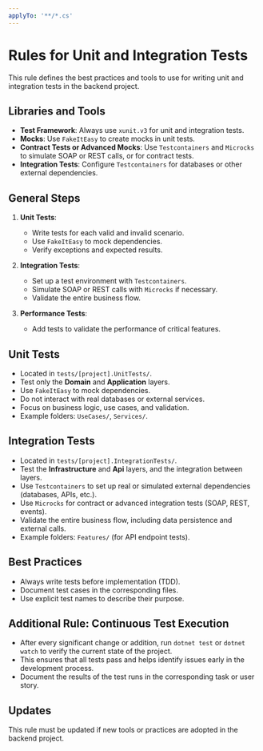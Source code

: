 ```yaml
---
applyTo: '**/*.cs'
---
```

# Rules for Unit and Integration Tests

This rule defines the best practices and tools to use for writing unit and integration tests in the backend project.

## Libraries and Tools
- **Test Framework**: Always use `xunit.v3` for unit and integration tests.
- **Mocks**: Use `FakeItEasy` to create mocks in unit tests.
- **Contract Tests or Advanced Mocks**: Use `Testcontainers` and `Microcks` to simulate SOAP or REST calls, or for contract tests.
- **Integration Tests**: Configure `Testcontainers` for databases or other external dependencies.

## General Steps
1. **Unit Tests**:
   - Write tests for each valid and invalid scenario.
   - Use `FakeItEasy` to mock dependencies.
   - Verify exceptions and expected results.

2. **Integration Tests**:
   - Set up a test environment with `Testcontainers`.
   - Simulate SOAP or REST calls with `Microcks` if necessary.
   - Validate the entire business flow.

3. **Performance Tests**:
   - Add tests to validate the performance of critical features.

## Unit Tests
- Located in `tests/[project].UnitTests/`.
- Test only the **Domain** and **Application** layers.
- Use `FakeItEasy` to mock dependencies.
- Do not interact with real databases or external services.
- Focus on business logic, use cases, and validation.
- Example folders: `UseCases/`, `Services/`.

## Integration Tests
- Located in `tests/[project].IntegrationTests/`.
- Test the **Infrastructure** and **Api** layers, and the integration between layers.
- Use `Testcontainers` to set up real or simulated external dependencies (databases, APIs, etc.).
- Use `Microcks` for contract or advanced integration tests (SOAP, REST, events).
- Validate the entire business flow, including data persistence and external calls.
- Example folders: `Features/` (for API endpoint tests).

## Best Practices
- Always write tests before implementation (TDD).
- Document test cases in the corresponding files.
- Use explicit test names to describe their purpose.

## Additional Rule: Continuous Test Execution

- After every significant change or addition, run `dotnet test` or `dotnet watch` to verify the current state of the project.
- This ensures that all tests pass and helps identify issues early in the development process.
- Document the results of the test runs in the corresponding task or user story.

## Updates
This rule must be updated if new tools or practices are adopted in the backend project.